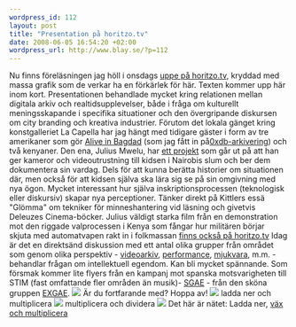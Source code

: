 ```yaml
--- 
wordpress_id: 112 
layout: post
title: "Presentation på horitzo.tv" 
date: 2008-06-05 16:54:20 +02:00 
wordpress_url: http://www.blay.se/?p=112 
---
```


Nu finns föreläsningen jag höll i onsdags [uppe på horitzo.tv](http://horitzo.tv/node/493), kryddad med massa grafik som de verkar ha en förkärlek för här. Texten kommer upp här inom kort. Presentationen behandlade mycket kring relationen mellan digitala arkiv och realtidsupplevelser, både i fråga om kulturellt meningsskapande i specifika situationer och den övergripande diskursen om city branding och kreativa industrier. Förutom det lokala gänget kring konstgalleriet La Capella har jag hängt med tidigare gäster i form av tre amerikaner som gör [Alive in Bagdad](http://aliveinbaghdad.blip.tv/) (som jag fått in på[0xdb-arkivering](http://footage.stealthisfilm.com/)) och två kenyaner. Den ena, Julius Mwelu, har [ett projekt](http://www.mwelu.org/) som går ut på att han ger kameror och videoutrustning till kidsen i Nairobis slum och ber dem dokumentera sin vardag. Dels för att kunna berätta historier om situationen där, men också för att kidsen själva ska lära sig se på sin omgivning med nya ögon. Mycket interessant hur själva inskriptionsprocessen (teknologisk eller diskursiv) skapar nya perceptioner. Tänker direkt på Kittlers essä "Glömma" om tekniker för minneshantering vid läsning och givetvis Deleuzes Cinema-böcker. Julius väldigt starka film från en demonstration mot den riggade valprocessen i Kenya som fångar hur militären börjar skjuta med automatvapen rakt in i folkmassan [finns också på horitzo.tv](http://horitzo.tv/node/496) Idag är det en direktsänd diskussion med ett antal olika grupper från området som genom olika perspektiv - [videoarkiv](http://www.desorg.org/), [performance](http://conservas.tk/), [mjukvara](http://www.platoniq.net/), m.m. - behandlar frågan om intellektuell egendom. Kan bli mycket spännande. Som försmak kommer lite flyers från en kampanj mot spanska motsvarigheten till STIM (fast omfattande fler områden än musik)- [SGAE](http://www.sgae.es/home/es/Home.html) - från den sköna gruppen [EXGAE](http://exgae.net/). ![](http://farm3.static.flickr.com/2064/2553031759_db7afc841c.jpg) Är du fortfarande med? Hoppa av! ![](http://farm4.static.flickr.com/3187/2553853966_dbec0f95de.jpg) ladda ner och multiplicera ![](http://farm3.static.flickr.com/2317/2553031823_04d5499779.jpg) multiplicera och dividera ![](http://farm4.static.flickr.com/3114/2553031955_314140f853.jpg) Det här är nätet: Ladda ner, [väx och multiplicera](http://www.google.com/search?q=f%C3%B6rsta+mosebok+1%3A28+var+fruktsamma+och+f%C3%B6r%C3%B6ka+er) 